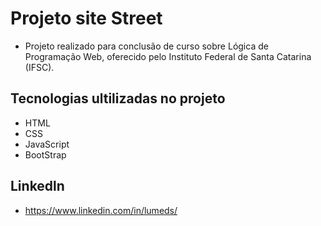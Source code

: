 # Projeto site Street

- Projeto realizado para conclusão de curso sobre Lógica de Programação Web, oferecido pelo Instituto Federal de Santa Catarina (IFSC).


## Tecnologias ultilizadas no projeto

- HTML
- CSS
- JavaScript
- BootStrap 


## Linkedln 

- https://www.linkedin.com/in/lumeds/

